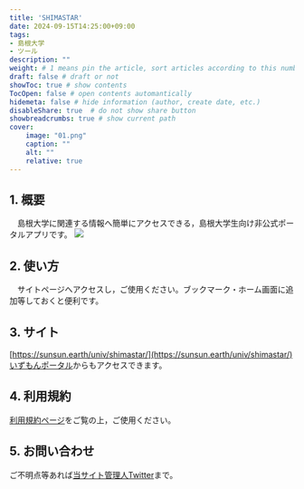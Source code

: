 ```yaml
---
title: 'SHIMASTAR'
date: 2024-09-15T14:25:00+09:00
tags:
- 島根大学
- ツール
description: ""
weight: # 1 means pin the article, sort articles according to this number
draft: false # draft or not
showToc: true # show contents
TocOpen: false # open contents automantically
hidemeta: false # hide information (author, create date, etc.)
disableShare: true	# do not show share button
showbreadcrumbs: true # show current path
cover:
    image: "01.png"
    caption: ""
    alt: ""
    relative: true
---
```


## 1. 概要
　島根大学に関連する情報へ簡単にアクセスできる，島根大学生向け非公式ポータルアプリです。
![](01.png)

## 2. 使い方
　サイトページへアクセスし，ご使用ください。ブックマーク・ホーム画面に追加等しておくと便利です。

## 3. サイト
[https://sunsun.earth/univ/shimastar/](https://sunsun.earth/univ/shimastar/)  
[いずもんポータル](https://sunsun.earth/)からもアクセスできます。

## 4. 利用規約
[利用規約ページ](../24091500/)をご覧の上，ご使用ください。  

## 5. お問い合わせ
ご不明点等あれば[当サイト管理人Twitter](https://x.com/s_kaziko)まで。
